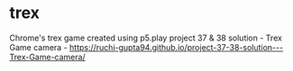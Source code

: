 # trex
Chrome's trex game created using p5.play
project 37 & 38 solution - Trex Game camera - https://ruchi-gupta94.github.io/project-37-38-solution---Trex-Game-camera/
